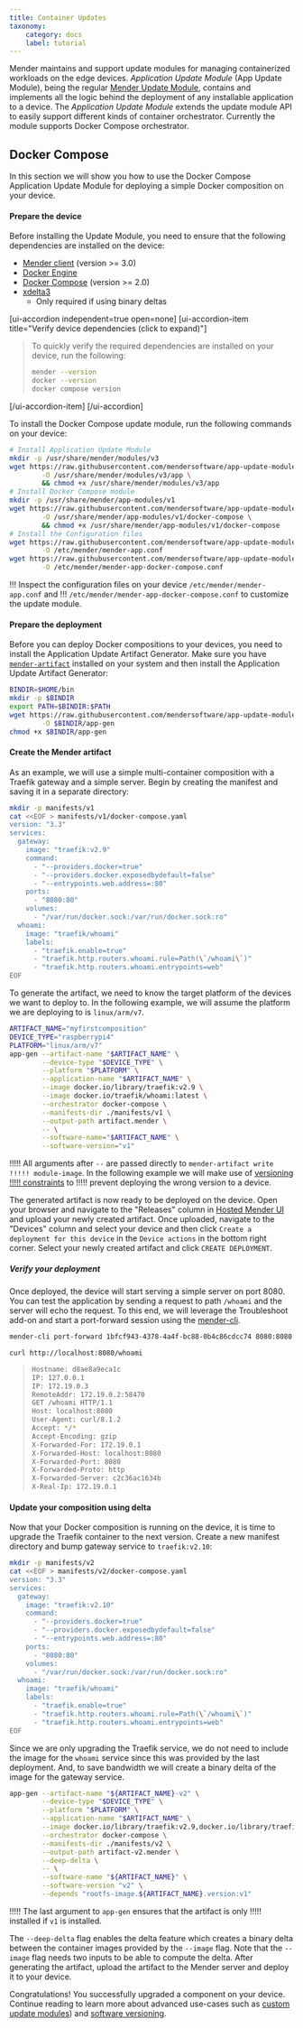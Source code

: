 ```yaml
---
title: Container Updates
taxonomy:
    category: docs
    label: tutorial
---
```


Mender maintains and support update modules for managing containerized workloads
on the edge devices. *Application Update Module* (App Update Module), being the regular [Mender Update Module](../08.Create-a-custom-Update-Module),
contains and implements all the logic behind the deployment of any installable
application to a device. The *Application Update Module* extends the update module API
to easily support different kinds of container orchestrator. Currently the module
supports Docker Compose orchestrator.

<!-- Definition from App Update Module from https://gitlab.com/Northern.tech/Mender/app-update-module/-/blob/master/docs/README-submodule-api.md#applications-updates -->

## Docker Compose

In this section we will show you how to use the Docker Compose Application
Update Module for deploying a simple Docker composition on your device.

#### Prepare the device
Before installing the Update Module, you need to ensure that the following
dependencies are installed on the device:
 * [Mender client](../../03.Client-installation/02.Install-with-Debian-package) (version >= 3.0)
 * [Docker Engine](https://docs.docker.com/engine/install/?target=_blank)
 * [Docker Compose](https://docs.docker.com/compose/install/?target=_blank) (version >= 2.0)
 * [xdelta3](https://github.com/jmacd/xdelta)
   * Only required if using binary deltas

[ui-accordion independent=true open=none]
[ui-accordion-item title="Verify device dependencies (click to expand)"]

> To quickly verify the required dependencies are installed on your device, run
> the following:
>
> ```bash
> mender --version
> docker --version
> docker compose version
> ```

[/ui-accordion-item]
[/ui-accordion]


To install the Docker Compose update module, run the following commands on your
device:
<!--FIXME(AUTOVERSION): "app-update-module/%/"/app-update-module-->
```bash
# Install Application Update Module
mkdir -p /usr/share/mender/modules/v3
wget https://raw.githubusercontent.com/mendersoftware/app-update-module/master/src/app \
        -O /usr/share/mender/modules/v3/app \
        && chmod +x /usr/share/mender/modules/v3/app
# Install Docker Compose module
mkdir -p /usr/share/mender/app-modules/v1
wget https://raw.githubusercontent.com/mendersoftware/app-update-module/master/src/app-modules/docker-compose \
        -O /usr/share/mender/app-modules/v1/docker-compose \
        && chmod +x /usr/share/mender/app-modules/v1/docker-compose
# Install the Configuration files
wget https://raw.githubusercontent.com/mendersoftware/app-update-module/master/conf/mender-app.conf \
        -O /etc/mender/mender-app.conf
wget https://raw.githubusercontent.com/mendersoftware/app-update-module/master/conf/mender-app-docker-compose.conf \
        -O /etc/mender/mender-app-docker-compose.conf
```

!!! Inspect the configuration files on your device `/etc/mender/mender-app.conf` and
!!! `/etc/mender/mender-app-docker-compose.conf` to customize the update module.

#### Prepare the deployment
Before you can deploy Docker compositions to your devices, you need to install
the Application Update Artifact Generator. Make sure you have
[`mender-artifact`](../../10.Downloads#mender-artifact) installed on your system and then install the
Application Update Artifact Generator:
```bash
BINDIR=$HOME/bin
mkdir -p $BINDIR
export PATH=$BINDIR:$PATH
wget https://raw.githubusercontent.com/mendersoftware/app-update-module/master/gen/app-gen \
        -O $BINDIR/app-gen
chmod +x $BINDIR/app-gen
```

#### Create the Mender artifact

As an example, we will use a simple multi-container composition with a Traefik
gateway and a simple server. Begin by creating the manifest and saving it in a
separate directory:
```bash
mkdir -p manifests/v1
cat <<EOF > manifests/v1/docker-compose.yaml
version: "3.3"
services:
  gateway:
    image: "traefik:v2.9"
    command:
      - "--providers.docker=true"
      - "--providers.docker.exposedbydefault=false"
      - "--entrypoints.web.address=:80"
    ports:
      - "8080:80"
    volumes:
      - "/var/run/docker.sock:/var/run/docker.sock:ro"
  whoami:
    image: "traefik/whoami"
    labels:
      - "traefik.enable=true"
      - "traefik.http.routers.whoami.rule=Path(\`/whoami\`)"
      - "traefik.http.routers.whoami.entrypoints=web"
EOF
```

To generate the artifact, we need to know the target platform of the devices we
want to deploy to. In the following example, we will assume the platform we are
deploying to is `linux/arm/v7`.
```bash
ARTIFACT_NAME="myfirstcomposition"
DEVICE_TYPE="raspberrypi4"
PLATFORM="linux/arm/v7"
app-gen --artifact-name "$ARTIFACT_NAME" \
        --device-type "$DEVICE_TYPE" \
        --platform "$PLATFORM" \
        --application-name "$ARTIFACT_NAME" \
        --image docker.io/library/traefik:v2.9 \
        --image docker.io/traefik/whoami:latest \
        --orchestrator docker-compose \
        --manifests-dir ./manifests/v1 \
        --output-path artifact.mender \
        -- \
        --software-name="$ARTIFACT_NAME" \
        --software-version="v1"
```

!!!!! All arguments after `--` are passed directly to `mender-artifact write
!!!!! module-image`. In the following example we will make use of [versioning
!!!!! constraints](../09.Software-versioning#application-updates-update-modules) to
!!!!! prevent deploying the wrong version to a device.

The generated artifact is now ready to be deployed on the device. Open your
browser and navigate to the "Releases" column in [Hosted Mender
UI](https://hosted.mender.io/ui/releases) and upload your newly created
artifact. Once uploaded, navigate to the "Devices" column and select your device
and then click `Create a deployment for this device` in the `Device actions` in
the bottom right corner. Select your newly created artifact and click `CREATE
DEPLOYMENT`.

##### Verify your deployment

Once deployed, the device will start serving a simple server on port 8080. You
can test the application by sending a request to path `/whoami` and the server
will echo the request.
To this end, we will leverage the Troubleshoot add-on and start a port-forward
session using the [mender-cli](TODO).
```bash
mender-cli port-forward 1bfcf943-4378-4a4f-bc88-0b4c86cdcc74 8080:8080
```
```bash
curl http://localhost:8080/whoami
```
> ```bash
> Hostname: d8ae8a9eca1c
> IP: 127.0.0.1
> IP: 172.19.0.3
> RemoteAddr: 172.19.0.2:58470
> GET /whoami HTTP/1.1
> Host: localhost:8080
> User-Agent: curl/8.1.2
> Accept: */*
> Accept-Encoding: gzip
> X-Forwarded-For: 172.19.0.1
> X-Forwarded-Host: localhost:8080
> X-Forwarded-Port: 8080
> X-Forwarded-Proto: http
> X-Forwarded-Server: c2c36ac1634b
> X-Real-Ip: 172.19.0.1
> ```


#### Update your composition using delta

Now that your Docker composition is running on the device, it is time to upgrade
the Traefik container to the next version. Create a new manifest directory and
bump gateway service to `traefik:v2.10`:
```bash
mkdir -p manifests/v2
cat <<EOF > manifests/v2/docker-compose.yaml
version: "3.3"
services:
  gateway:
    image: "traefik:v2.10"
    command:
      - "--providers.docker=true"
      - "--providers.docker.exposedbydefault=false"
      - "--entrypoints.web.address=:80"
    ports:
      - "8080:80"
    volumes:
      - "/var/run/docker.sock:/var/run/docker.sock:ro"
  whoami:
    image: "traefik/whoami"
    labels:
      - "traefik.enable=true"
      - "traefik.http.routers.whoami.rule=Path(\`/whoami\`)"
      - "traefik.http.routers.whoami.entrypoints=web"
EOF
```

Since we are only upgrading the Traefik service, we do not need to include the
image for the `whoami` service since this was provided by the last deployment.
And, to save bandwidth we will create a binary delta of the image for the
gateway service.

```bash
app-gen --artifact-name "${ARTIFACT_NAME}-v2" \
        --device-type "$DEVICE_TYPE" \
        --platform "$PLATFORM" \
        --application-name "$ARTIFACT_NAME" \
        --image docker.io/library/traefik:v2.9,docker.io/library/traefik:v2.10 \
        --orchestrator docker-compose \
        --manifests-dir ./manifests/v2 \
        --output-path artifact-v2.mender \
        --deep-delta \
        -- \
        --software-name "${ARTIFACT_NAME}" \
        --software-version "v2" \
        --depends "rootfs-image.${ARTIFACT_NAME}.version:v1"
```

!!!!! The last argument to `app-gen` ensures that the artifact is only
!!!!! installed if `v1` is installed.

The `--deep-delta` flag enables the delta feature which creates a binary delta
between the container images provided by the `--image` flag. Note that the
`--image` flag needs two inputs to be able to compute the delta. After
generating the artifact, upload the artifact to the Mender server and deploy it
to your device.

Congratulations! You successfully upgraded a component on your device. Continue
reading to learn more about advanced use-cases such as [custom update
modules](../08.Create-a-custom-Update-Module)) and [software
versioning](../09.Software-versioning).
